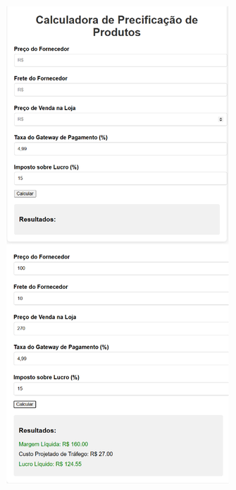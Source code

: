 ![calculadora1](https://github.com/felipefortu33/Calculadora-de-gateway/blob/master/Captura%20de%20tela%202025-03-18%20090658.png)
![calculadora2](https://github.com/felipefortu33/Calculadora-de-gateway/blob/master/Captura%20de%20tela%202025-03-18%20090737.png)
